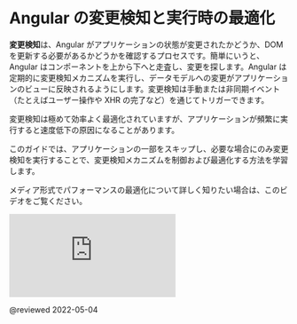 # Angular の変更検知と実行時の最適化

**変更検知**は、Angular がアプリケーションの状態が変更されたかどうか、DOM を更新する必要があるかどうかを確認するプロセスです。簡単にいうと、Angular はコンポーネントを上から下へと走査し、変更を探します。Angular は定期的に変更検知メカニズムを実行し、データモデルへの変更がアプリケーションのビューに反映されるようにします。変更検知は手動または非同期イベント（たとえばユーザー操作や XHR の完了など）を通じてトリガーできます。

変更検知は極めて効率よく最適化されていますが、アプリケーションが頻繁に実行すると速度低下の原因になることがあります。

このガイドでは、アプリケーションの一部をスキップし、必要な場合にのみ変更検知を実行することで、変更検知メカニズムを制御および最適化する方法を学習します。

メディア形式でパフォーマンスの最適化について詳しく知りたい場合は、このビデオをご覧ください。

<div class="video-container">

<iframe allow="accelerometer; encrypted-media; gyroscope; picture-in-picture" allowfullscreen frameborder="0" src="https://www.youtube.com/embed/f8sA-i6gkGQ"></iframe>

</div>

@reviewed 2022-05-04
